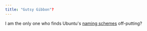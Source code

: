 ```yaml
---
title: "Gutsy Gibbon"?
---
```


I am the only one who finds Ubuntu's [naming schemes](http://en.wikipedia.org/wiki/Ubuntu_%28Linux_distribution%29#Releases) off-putting?
